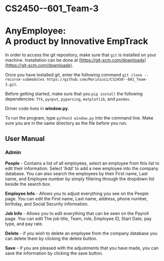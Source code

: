 # CS2450--601_Team-3 
# AnyEmployee:<br/>A product by Innovative EmpTrack

In order to access the git repository, make sure that `git` is installed on your machine. Installation can be done at [https://git-scm.com/downloads](https://git-scm.com/downloads).

Once you have installed git, enter the following command `git clone --recurse-submodules https://github.com/Marinius1/CS2450--601_Team-3.git`.

Before getting started, make sure that you `pip install` the following dependencies: `Ttk`, `pynput`, `pyparsing`, `matplotlib`, and `pandas`.

Driver code lives in **window.py**.

To run the program, type `python3 window.py` into the command line. Make sure you are in the same directory as the file before you run.



## User Manual

### Admin

**People** - Contains a list of all employees, select an employee from this list to edit their information. Select 'Add' to add a new employee into the company database. You can also search the employees by their First name, Last name, and Employee number by simply filtering through the dropdown list beside the search box. 

**Employee Info** - Allows you to adjust everything you see on the People page. You can edit the First name, Last name, address, phone number, birthday, and Social Security information. 

**Job Info** - Allows you to edit everything that can be seen on the Payroll page. You can edit The job title, Team, role, Employee ID, Start Date, pay type, and pay rate. 

**Delete** - if you wish to delete an employee from the company database you can delete them by clicking the delete button. 

**Save** - if you are pleased with the adjustments that you have made, you can save the information by clicking the save button.
